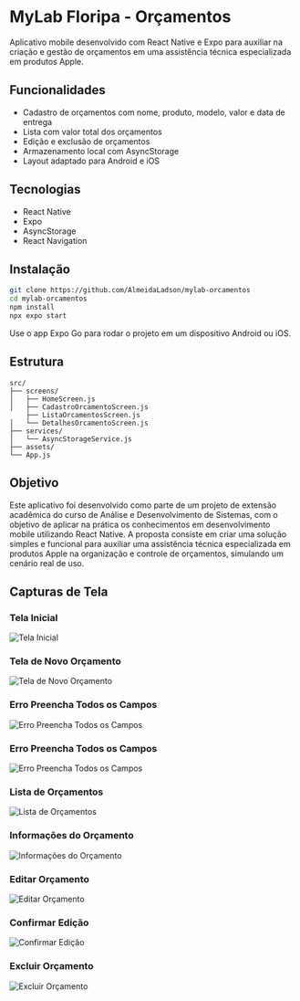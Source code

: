 # MyLab Floripa - Orçamentos

Aplicativo mobile desenvolvido com React Native e Expo para auxiliar na criação e gestão de orçamentos em uma assistência técnica especializada em produtos Apple.

## Funcionalidades

- Cadastro de orçamentos com nome, produto, modelo, valor e data de entrega
- Lista com valor total dos orçamentos
- Edição e exclusão de orçamentos
- Armazenamento local com AsyncStorage
- Layout adaptado para Android e iOS

## Tecnologias

- React Native
- Expo
- AsyncStorage
- React Navigation

## Instalação

```bash
git clone https://github.com/AlmeidaLadson/mylab-orcamentos
cd mylab-orcamentos
npm install
npx expo start
```

Use o app Expo Go para rodar o projeto em um dispositivo Android ou iOS.

## Estrutura

```
src/
├── screens/
│   ├── HomeScreen.js
│   ├── CadastroOrcamentoScreen.js
    ├── ListaOrcamentosScreen.js
│   └── DetalhesOrcamentoScreen.js
├── services/
│   └── AsyncStorageService.js
├── assets/
└── App.js
```

## Objetivo

Este aplicativo foi desenvolvido como parte de um projeto de extensão acadêmica do curso de Análise e Desenvolvimento de Sistemas, com o objetivo de aplicar na prática os conhecimentos em desenvolvimento mobile utilizando React Native. A proposta consiste em criar uma solução simples e funcional para auxiliar uma assistência técnica especializada em produtos Apple na organização e controle de orçamentos, simulando um cenário real de uso.

## Capturas de Tela

### Tela Inicial
![Tela Inicial](./assets/tela-inicial.jpeg)

### Tela de Novo Orçamento
![Tela de Novo Orçamento](./assets/tela-novo-orcamento.jpeg)

### Erro Preencha Todos os Campos
![Erro Preencha Todos os Campos](./assets/tela-erro-preencha-campos.jpeg)

### Erro Preencha Todos os Campos
![Erro Preencha Todos os Campos](./assets/tela-masked-text.jpeg)

### Lista de Orçamentos
![Lista de Orçamentos](./assets/tela-lista-orcamento.jpeg)

### Informações do Orçamento
![Informações do Orçamento](./assets/tela-info-orcamento.jpeg)

### Editar Orçamento
![Editar Orçamento](./assets/tela-editar.jpeg)

### Confirmar Edição
![Confirmar Edição](./assets/tela-confirma-editar.jpeg)

### Excluir Orçamento
![Excluir Orçamento](./assets/tela-confirmar-excluir.jpeg)